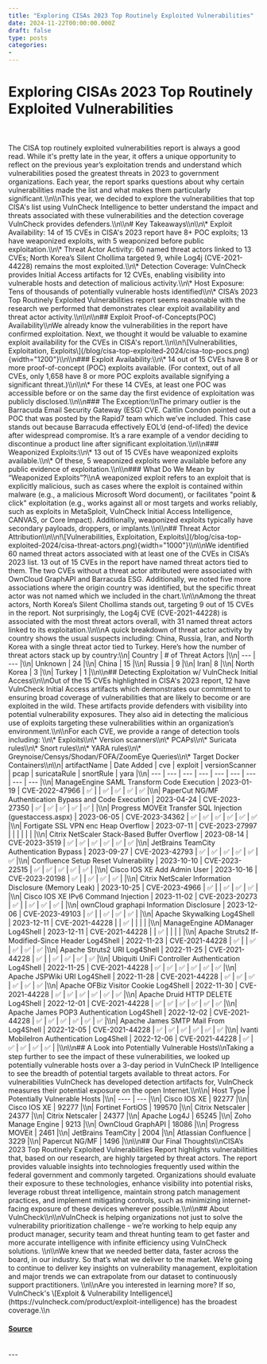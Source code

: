 ```yaml
---
title: "Exploring CISAs 2023 Top Routinely Exploited Vulnerabilities"
date: 2024-11-22T00:00:00.000Z
draft: false
type: posts
categories: 
- 
---
```

# Exploring CISAs 2023 Top Routinely Exploited Vulnerabilities

<br/>

<br/>
The CISA top routinely exploited vulnerabilities report is always a good read. While it's pretty late in the year, it offers a unique opportunity to reflect on the previous year’s exploitation trends and understand which vulnerabilities posed the greatest threats in 2023 to government organizations. Each year, the report sparks questions about why certain vulnerabilities made the list and what makes them particularly significant.\\n\\nThis year, we decided to explore the vulnerabilities that top CISA's list using VulnCheck Intelligence to better understand the impact and threats associated with these vulnerabilities and the detection coverage VulnCheck provides defenders.\\n\\n# Key Takeaways\\n\\n\* Exploit Availability: 14 of 15 CVEs in CISA's 2023 report have 8+ POC exploits; 13 have weaponized exploits, with 5 weaponized before public exploitation.\\n\* Threat Actor Activity: 60 named threat actors linked to 13 CVEs; North Korea’s Silent Chollima targeted 9, while Log4j (CVE-2021-44228) remains the most exploited.\\n\* Detection Coverage: VulnCheck provides Initial Access artifacts for 12 CVEs, enabling visibility into vulnerable hosts and detection of malicious activity.\\n\* Host Exposure: Tens of thousands of potentially vulnerable hosts identified\\n\* CISA’s 2023 Top Routinely Exploited Vulnerabilities report seems reasonable with the research we performed that demonstrates clear exploit availability and threat actor activity.\\n\\n\\n## Exploit Proof-of-Concepts(POC) Availability\\nWe already know the vulnerabilities in the report have confirmed exploitation. Next, we thought it would be valuable to examine exploit availability for the CVEs in CISA's report.\\n\\n!\[Vulnerabilities, Exploitation, Exploits\](/blog/cisa-top-exploited-2024/cisa-top-pocs.png){width="1200"}\\n\\n### Exploit Availability:\\n\* 14 out of 15 CVEs have 8 or more proof-of-concept (POC) exploits available. (For context, out of all CVEs, only 1,658 have 8 or more POC exploits available signifying a significant threat.)\\n\\n\* For these 14 CVEs, at least one POC was accessible before or on the same day the first evidence of exploitation was publicly disclosed.\\n\\n### The Exception:\\nThe primary outlier is the Barracuda Email Security Gateway (ESG) CVE. Caitlin Condon pointed out a POC that was posted by the Rapid7 team which we’ve included. This case stands out because Barracuda effectively EOL’d (end-of-lifed) the device after widespread compromise. It’s a rare example of a vendor deciding to discontinue a product line after significant exploitation.\\n\\n### Weaponized Exploits:\\n\* 13 out of 15 CVEs have weaponized exploits available.\\n\* Of these, 5 weaponized exploits were available before any public evidence of exploitation.\\n\\n### What Do We Mean by “Weaponized Exploits”?\\nA weaponized exploit refers to an exploit that is explicitly malicious, such as cases where the exploit is contained within malware (e.g., a malicious Microsoft Word document), or facilitates "point & click" exploitation (e.g., works against all or most targets and works reliably, such as exploits in MetaSploit, VulnCheck Initial Access Intelligence, CANVAS, or Core Impact). Additionally, weaponized exploits typically have secondary payloads, droppers, or implants.\\n\\n## Threat Actor Attribution\\n\\n!\[Vulnerabilities, Exploitation, Exploits\](/blog/cisa-top-exploited-2024/cisa-threat-actors.png){width="1000"}\\n\\nWe identified 60 named threat actors associated with at least one of the CVEs in CISA’s 2023 list. 13 out of 15 CVEs in the report have named threat actors tied to them. The two CVEs without a threat actor attributed were associated with OwnCloud GraphAPI and Barracuda ESG. Additionally, we noted five more associations where the origin country was identified, but the specific threat actor was not named which we included in the chart.\\n\\nAmong the threat actors, North Korea’s Silent Chollima stands out, targeting 9 out of 15 CVEs in the report. Not surprisingly, the Log4j CVE (CVE-2021-44228) is associated with the most threat actors overall, with 31 named threat actors linked to its exploitation.\\n\\nA quick breakdown of threat actor activity by country shows the usual suspects including: China, Russia, Iran, and North Korea with a single threat actor tied to Turkey. Here’s how the number of threat actors stack up by country:\\n| Country | # of Threat Actors |\\n| --- | --- |\\n| Unknown | 24 |\\n| China | 15 |\\n| Russia | 9 |\\n| Iran| 8 |\\n| North Korea | 3 |\\n| Turkey | 1 |\\n\\n## Detecting Exploitation w/ VulnCheck Initial Access\\n\\nOut of the 15 CVEs highlighted in CISA's 2023 report, 12 have VulnCheck Initial Access artifacts which demonstrates our commitment to ensuring broad coverage of vulnerabilities that are likely to become or are exploited in the wild. These artifacts provide defenders with visibility into potential vulnerability exposures. They also aid in detecting the malicious use of exploits targeting these vulnerabilities within an organization’s environment.\\n\\nFor each CVE, we provide a range of detection tools including: \\n\* Exploits\\n\* Version scanners\\n\* PCAPs\\n\* Suricata rules\\n\* Snort rules\\n\* YARA rules\\n\* Greynoise/Censys/Shodan/FOFA/ZoomEye Queries\\n\* Target Docker Containers\\n\\n| artifactName | Date Added | cve | exploit | versionScanner | pcap | suricataRule | snortRule | yara |\\n| --- | --- | --- | --- | --- | --- | --- | --- | --- |\\n| ManageEngine SAML Transform Code Execution | 2023-01-19 | CVE-2022-47966 | ✅ | | ✅ | ✅ | ✅ | ✅ |\\n| PaperCut NG/MF Authentication Bypass and Code Execution | 2023-04-24 | CVE-2023-27350 | ✅ | ✅ | ✅ | ✅ | ✅ | |\\n| Progress MOVEit Transfer SQL Injection (guestaccess.aspx) | 2023-06-05 | CVE-2023-34362 | ✅ | ✅ | ✅ | ✅ | ✅ | ✅ |\\n| Fortigate SSL VPN enc Heap Overflow | 2023-07-11 | CVE-2023-27997 | | | | | | |\\n| Citrix NetScaler Stack-Based Buffer Overflow | 2023-08-14 | CVE-2023-3519 | ✅ | ✅ | ✅ | ✅ | ✅ | ✅ |\\n| JetBrains TeamCity Authentication Bypass | 2023-09-27 | CVE-2023-42793 | ✅ | ✅ | ✅ | ✅ | ✅ | ✅ |\\n| Confluence Setup Reset Vulnerability | 2023-10-10 | CVE-2023-22515 | ✅ | ✅ | ✅ | ✅ | ✅ | |\\n| Cisco IOS XE Add Admin User | 2023-10-16 | CVE-2023-20198 | ✅ | | ✅ | ✅ | ✅ | |\\n| Citrix NetScaler Information Disclosure (Memory Leak) | 2023-10-25 | CVE-2023-4966 | ✅ | | ✅ | ✅ | ✅ | |\\n| Cisco IOS XE IPv6 Command Injection | 2023-11-02 | CVE-2023-20273 | ✅ | | ✅ | ✅ | ✅ | |\\n| ownCloud graphapi Information Disclosure | 2023-12-06 | CVE-2023-49103 | ✅ | | ✅ | ✅ | ✅ | |\\n| Apache Skywalking Log4Shell | 2023-12-11 | CVE-2021-44228 | | ✅ | | | | |\\n| ManageEngine ADManager Log4Shell | 2023-12-11 | CVE-2021-44228 | | ✅ | | | | |\\n| Apache Struts2 If-Modified-Since Header Log4Shell | 2022-11-23 | CVE-2021-44228 | ✅ | | ✅ | ✅ | ✅ | ✅ |\\n| Apache Struts2 URI Log4Shell | 2022-11-25 | CVE-2021-44228 | ✅ | | ✅ | ✅ | ✅ | ✅ |\\n| Ubiquiti UniFi Controller Authentication Log4Shell | 2022-11-25 | CVE-2021-44228 | ✅ | ✅ | ✅ | ✅ | ✅ | ✅ |\\n| Apache JSPWiki URI Log4Shell | 2022-11-28 | CVE-2021-44228 | ✅ | ✅ | ✅ | ✅ | ✅ | ✅ |\\n| Apache OFBiz Visitor Cookie Log4Shell | 2022-11-30 | CVE-2021-44228 | ✅ | ✅ | ✅ | ✅ | ✅ | ✅ |\\n| Apache Druid HTTP DELETE Log4Shell | 2022-12-01 | CVE-2021-44228 | ✅ | ✅ | ✅ | ✅ | ✅ | ✅ |\\n| Apache James POP3 Authentication Log4Shell | 2022-12-02 | CVE-2021-44228 | ✅ | ✅ | ✅ | ✅ | ✅ | ✅ |\\n| Apache James SMTP Mail From Log4Shell | 2022-12-05 | CVE-2021-44228 | ✅ | ✅ | ✅ | ✅ | ✅ | ✅ |\\n| Ivanti MobileIron Authentication Log4Shell | 2022-12-06 | CVE-2021-44228 | ✅ | ✅ | ✅ | ✅ | ✅ | |\\n\\n## A Look into Potentially Vulnerable Hosts\\nTaking a step further to see the impact of these vulnerabilities, we looked up potentially vulnerable hosts over a 3-day period in VulnCheck IP Intelligence to see the breadth of potential targets available to threat actors. For vulnerabilities VulnCheck has developed detection artifacts for, VulnCheck measures their potential exposure on the open Internet.\\n\\n| Host Type | Potentially Vulnerable Hosts |\\n| ---- | --- |\\n| Cisco IOS XE | 92277 |\\n| Cisco IOS XE | 92277 |\\n| Fortinet FortiOS | 199570 |\\n| Citrix Netscaler | 24377 |\\n| Citrix Netscaler | 24377 |\\n| Apache Log4J | 65245 |\\n| Zoho Manage Engine | 9213 |\\n| OwnCloud GraphAPI | 18086 |\\n| Progress MOVEit | 2461 |\\n| JetBrains TeamCity | 2004 |\\n| Atlassian Confluence | 3229 |\\n| Papercut NG/MF | 1496 |\\n\\n## Our Final Thoughts\\nCISA’s 2023 Top Routinely Exploited Vulnerabilities Report highlights vulnerabilities that, based on our research, are highly targeted by threat actors. The report provides valuable insights into technologies frequently used within the federal government and commonly targeted. Organizations should evaluate their exposure to these technologies, enhance visibility into potential risks, leverage robust threat intelligence, maintain strong patch management practices, and implement mitigating controls, such as minimizing internet-facing exposure of these devices wherever possible.\\n\\n## About VulnCheck\\n\\nVulnCheck is helping organizations not just to solve the vulnerability prioritization challenge - we’re working to help equip any product manager, security team and threat hunting team to get faster and more accurate intelligence with infinite efficiency using VulnCheck solutions. \\n\\nWe knew that we needed better data, faster across the board, in our industry. So that’s what we deliver to the market. We’re going to continue to deliver key insights on vulnerability management, exploitation and major trends we can extrapolate from our dataset to continuously support practitioners. \\n\\nAre you interested in learning more? If so, VulnCheck's \[Exploit & Vulnerability Intelligence\](https://vulncheck.com/product/exploit-intelligence) has the broadest coverage.\\n

#### [Source](https://vulncheck.com/blog/cisa-top-exploited-2024)

<br/>
---
